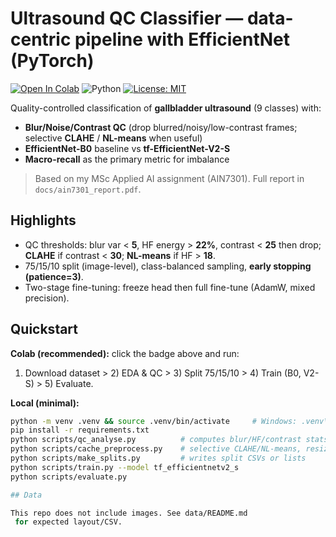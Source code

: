 # Ultrasound QC Classifier — data-centric pipeline with EfficientNet (PyTorch)

[![Open In Colab](https://colab.research.google.com/assets/colab-badge.svg)](
  https://colab.research.google.com/github/bogomil-iliev/ultrasound-qc-classifier/blob/main/notebooks/ain7301_ultrasound_qc_pipeline.ipynb
)
![Python](https://img.shields.io/badge/python-3.10+-informational)
[![License: MIT](https://img.shields.io/badge/License-MIT-green.svg)](LICENSE)

Quality-controlled classification of **gallbladder ultrasound** (9 classes) with:
- **Blur/Noise/Contrast QC** (drop blurred/noisy/low-contrast frames; selective **CLAHE** / **NL-means** when useful)
- **EfficientNet-B0** baseline vs **tf-EfficientNet-V2-S**
- **Macro-recall** as the primary metric for imbalance

> Based on my MSc Applied AI assignment (AIN7301). Full report in `docs/ain7301_report.pdf`.

## Highlights
- QC thresholds: blur var < **5**, HF energy > **22%**, contrast < **25** then drop; **CLAHE** if contrast < **30**; **NL-means** if HF > **18**.
- 75/15/10 split (image-level), class-balanced sampling, **early stopping (patience=3)**.
- Two-stage fine-tuning: freeze head then full fine-tune (AdamW, mixed precision).

## Quickstart

**Colab (recommended):** click the badge above and run:
1) Download dataset > 2) EDA & QC > 3) Split 75/15/10 > 4) Train (B0, V2-S) > 5) Evaluate.

**Local (minimal):**
```bash
python -m venv .venv && source .venv/bin/activate     # Windows: .venv\Scripts\Activate.ps1
pip install -r requirements.txt
python scripts/qc_analyse.py          # computes blur/HF/contrast stats
python scripts/cache_preprocess.py    # selective CLAHE/NL-means, resize 224
python scripts/make_splits.py         # writes split CSVs or lists
python scripts/train.py --model tf_efficientnetv2_s
python scripts/evaluate.py

## Data

This repo does not include images. See data/README.md
 for expected layout/CSV.
